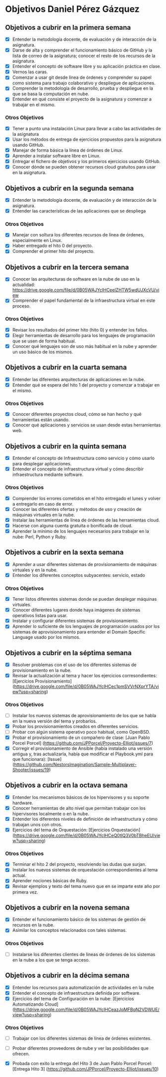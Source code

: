 # Objetivos Daniel Pérez Gázquez

## Objetivos a cubrir en la primera semana

- [x] Entender la metodología docente, de evaluación y de interacción de la asignatura.
- [x] Darse de alta y comprender el funcionamiento básico de GitHub y la lista de correo de la asignatura; conocer el resto de los recursos de la asignatura.
- [x] Entender el concepto de software libre y su aplicación práctica en clase.
- [x] Vernos las caras.
- [x] Comenzar a usar git desde línea de órdenes y comprender su papel como sistema para trabajo colaborativo y despliegue de aplicaciones.
- [x] Comprender la metodología de desarrollo, prueba y despliegue en la que se basa la computación en nube.
- [x] Entender en qué consiste el proyecto de la asignatura y comenzar a trabajar en el mismo.

### Otros Objetivos

- [x] Tener a punto una instalación Linux para llevar a cabo las actividades de la asignatura
- [x] Usar los métodos de entrega de ejercicios propuestos para la asignatura usando GitHub.
- [x] Manejar de forma básica la línea de órdenes de Linux.
- [x] Aprender a instalar software libre en Linux.
- [x] Entregar el fichero de objetivos y los primeros ejercicios usando GitHub.
- [x] Conocer dónde se pueden obtener recursos cloud gratuitos para usar en la asignatura.

## Objetivos a cubrir en la segunda semana

- [x] Entender la metodología docente, de evaluación y de interacción de la asignatura.
- [x] Entender las características de las aplicaciones que se despliega

### Otros Objetivos

- [x] Manejar con soltura los diferentes recursos de línea de órdenes, especialmente en Linux.
- [x] Haber entregado el hito 0 del proyecto.
- [x] Comprender el primer hito del proyecto.

## Objetivos a cubrir en la tercera semana

- [x] Conocer las arquitecturas de software en la nube de uso en la actualidad: https://drive.google.com/file/d/0B05WAJYcIHCeelZHTW5wdUJXcVU/view
- [x] Comprender el papel fundamental de la infraestructura virtual en este proceso.

### Otros Objetivos

- [x] Revisar los resultados del primer hito (hito 0) y entender los fallos.
- [x] Elegir herramientas de desarrollo para los lenguajes de programación que se usen de forma habitual.
- [x] Conocer qué lenguajes son de uso más habitual en la nube y aprender un uso básico de los mismos.

## Objetivos a cubrir en la cuarta semana

- [x] Entender las diferentes arquitecturas de aplicaciones en la nube.
- [x] Entender qué se espera del hito 1 del proyecto y comenzar a trabajar en el mismo.

### Otros Objetivos

- [x] Conocer diferentes proyectos cloud, cómo se han hecho y qué herramientas están usando.
- [x] Conocer qué aplicaciones y servicios se usan desde estas herramientas web.

## Objetivos a cubrir en la quinta semana

- [x] Entender el concepto de Infraestructura como servicio y cómo usarlo para desplegar aplicaciones.
- [x] Entender el concepto de infraestructura virtual y cómo describir infraestructura mediante software.

### Otros Objetivos

- [x] Comprender los errores cometidos en el hito entregado el lunes y volver a entregarlo en caso de error.
- [x] Conocer las diferentes ofertas y métodos de uso y creación de máquinas virtuales en la nube.
- [x] Instalar las herramientas de línea de órdenes de las herramientas cloud.
- [x] Hacerse con alguna cuenta gratuita o bonificada de cloud.
- [x] Aprender la mínimo de los lenguajes necesarios para trabajar en la nube: Perl, Python y Ruby.

## Objetivos a cubrir en la sexta semana

- [x] Aprender a usar diferentes sistemas de provisionamiento de máquinas virtuales y en la nube.
- [x] Entender los diferentes conceptos subyacentes: servicio, estado

### Otros Objetivos

- [x] Tener listos diferentes sistemas donde se puedan desplegar máquinas virtuales.
- [x] Conocer diferentes lugares donde haya imágenes de sistemas operativos listas para usar.
- [x] Instalar y configurar diferentes sistemas de provisionamiento.
- [x] Aprender lo suficiente de los lenguajes de programación usados por los sistemas de aprovisionamiento para entender el Domain Specific Language usado por los mismos.

## Objetivos a cubrir en la séptima semana

- [x] Resolver problemas con el uso de los diferentes sistemas de provisionamiento en la nube.
- [x] Revisar la actualización al tema y hacer los ejercicios corresondientes: [Ejercicios Provisionamiento] (https://drive.google.com/file/d/0B05WAJYcIHCec1pmSVVrNXprYTA/view?usp=sharing)

### Otros Objetivos

- [ ] Instalar los nuevos sistemas de aprovisionamiento de los que se habla en la nueva versión del tema y probarlos.
- [x] Probar los provisionamientos creados en diferentes servicios.
- [ ] Probar con algún sistema operativo poco habitual, como OpenBSD.
- [X] Probar el provisionamiento de un compañero de clase: [Juan Pablo Porcel Porcel] (https://github.com/JPPorcel/Proyecto-Elliot/issues/7)
- [X] Corregir el provisionamiento de Ansible (había instalado una versión antigua y, tras actualizarla, había que modificar el Playbook.yml para que funcionara): [Issue] (https://github.com/NestorsImagination/Sample-Multiplayer-Shooter/issues/19)

## Objetivos a cubrir en la octava semana

- [X] Entender los mecanismos básicos de los hipervisores y su soporte hardware.
- [X] Conocer herramientas de alto nivel que permitan trabajar con los hipervisores localmente o en la nube. 
- [X] Entender los diferentes niveles de definición de infraestructura y cómo trabajan unos con otros.
- [X] Ejercicios del tema de Orquestación: [Ejercicios Orquestación] (https://drive.google.com/file/d/0B05WAJYcIHCeQ0tlQ3V0bTBheEU/view?usp=sharing)

### Otros Objetivos

- [X] Terminar el hito 2 del proyecto, resolviendo las dudas que surjan. 
- [X] Instalar los nuevos sistemas de orquestación correspondientes al tema actual.
- [X] Aprender nociones básicas de Ruby.
- [X] Revisar ejemplos y texto del tema nuevo que en se imparte este año por primera vez. 

## Objetivos a cubrir en la novena semana

- [X] Entender el funcionamiento básico de los sistemas de gestión de recursos en la nube.
- [X] Asimilar los conceptos relacionados con tales sistemas.

### Otros Objetivos

- [ ] Instalarse los diferentes clientes de líneas de órdenes de los sistemas en la nube a los que se tenga acceso.

## Objetivos a cubrir en la décima semana

- [X] Entender los recursos para automatización de actividades en la nube
- [X] Entender el concepto de infraestructura definida por software.
- [X] Ejercicios del tema de Configuración en la nube: [Ejercicios Automatizando Cloud] (https://drive.google.com/file/d/0B05WAJYcIHCeazJqMFBqN2VDWUE/view?usp=sharing)

### Otros Objetivos

- [ ] Trabajar con los diferentes sistemas de línea de órdenes existentes.
- [ ] Probar diferentes proveedores de nube y ver las posibilidades que ofrecen. 
- [X] Probada con exito la entrega del Hito 3 de Juan Pablo Porcel Porcel: [Entrega Hito 3] (https://github.com/JPPorcel/Proyecto-Elliot/issues/10)


